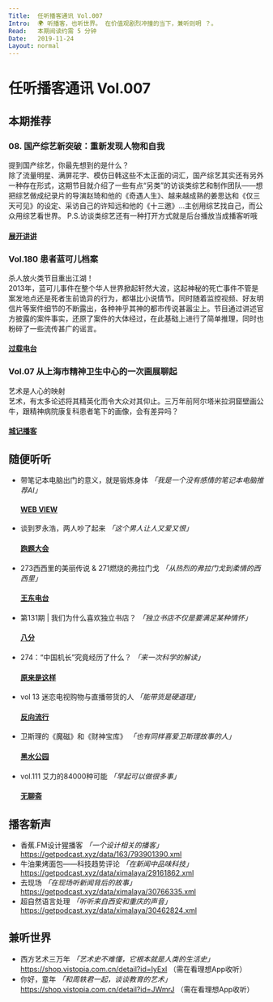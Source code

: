 ```yaml
---
Title:  任听播客通讯 Vol.007
Intro:  🌍 听播客，也听世界。 在价值观剧烈冲撞的当下，兼听则明 ？。
Read:   本期阅读约需 5 分钟
Date:   2019-11-24
Layout: normal
---
```


# 任听播客通讯 Vol.007


## 本期推荐

### 08. 国产综艺新突破：重新发现人物和自我
提到国产综艺，你最先想到的是什么？  
除了流量明星、满屏花字、模仿日韩这些不太正面的词汇，国产综艺其实还有另外一种存在形式，这期节目就介绍了一些有点“另类”的访谈类综艺和制作团队——想把综艺做成纪录片的导演赵琦和他的《奇遇人生》、越来越成熟的姜思达和《仅三天可见》的设定、采访自己的许知远和他的《十三邀》…主创用综艺找自己，而公众用综艺看世界。 P.S.访谈类综艺还有一种打开方式就是后台播放当成播客听哦
#### [展开讲讲](http://www.ximalaya.com/album/24672021.xml)

### Vol.180 患者蓝可儿档案
杀人放火类节目重出江湖！  
2013年，蓝可儿事件在整个华人世界掀起轩然大波，这起神秘的死亡事件不管是案发地点还是死者生前诡异的行为，都堪比小说情节。同时随着监控视频、好友明信片等案件细节的不断露出，各种神乎其神的都市传说甚嚣尘上。节目通过讲述官方披露的案件事实，还原了案件的大体经过，在此基础上进行了简单推理，同时也粉碎了一些流传甚广的谣言。
#### [过载电台](http://rss.lizhi.fm/rss/368492.xml)

### Vol.07 从上海市精神卫生中心的一次画展聊起
艺术是人心的映射  
艺术，有太多论述将其精英化而令大众对其仰止。三万年前阿尔塔米拉洞窟壁画公牛，跟精神病院康复科患者笔下的画像，会有差异吗？
#### [城记播客](http://www.ximalaya.com/album/24186169.xml)


## 随便听听

* 带笔记本电脑出门的意义，就是锻炼身体 _「我是一个没有感情的笔记本电脑推荐AI」_
  #### [WEB VIEW](https://webview.tech/feed/)
* 谈到罗永浩，两人吵了起来  _「这个男人让人又爱又恨」_
  #### [跑题大会](http://www.ximalaya.com/album/14641355.xml)
* 273西西里的美丽传说 & 271燃烧的弗拉门戈  _「从热烈的弗拉门戈到柔情的西西里」_
  #### [王东电台](https://getpodcast.xyz/data/163/12.xml)
* 第131期 | 我们为什么喜欢独立书店？ _「独立书店不仅是要满足某种情怀」_
  #### [八分](https://api.vistopia.com.cn/rss/program/11.xml)
* 274：“中国机长”究竟经历了什么？ _「来一次科学的解读」_
  #### [原来是这样](https://getpodcast.xyz/data/lizhi/318375.xml)
* vol 13 迷恋电视购物与直播带货的人 _「能带货是硬道理」_
  #### [反向流行](https://getpodcast.xyz/data/ximalaya/26684396.xml)
* 卫斯理的《魔磁》和《财神宝库》 _「也有同样喜爱卫斯理故事的人」_
  #### [黑水公园](https://getpodcast.xyz/data/ximalaya/3558668.xml)
* vol.111 艾力的84000种可能 _「早起可以做很多事」_
  #### [无聊斋](https://getpodcast.xyz/data/ximalaya/14302859.xml)


## 播客新声

* 香蕉.FM设计猩播客 _「一个设计相关的播客」_  
  https://getpodcast.xyz/data/163/793901390.xml
* 牛油果烤面包——科技趋势评论 _「在新闻中品味科技」_  
  https://getpodcast.xyz/data/ximalaya/29161862.xml
* 去现场 _「在现场听新闻背后的故事」_  
  https://getpodcast.xyz/data/ximalaya/30766335.xml
* 超自然语言处理 _「听听来自西安和重庆的声音」_  
  https://getpodcast.xyz/data/ximalaya/30462824.xml

## 兼听世界

* 西方艺术三万年 _「艺术史不难懂，它根本就是人类的生活史」_  
  https://shop.vistopia.com.cn/detail?id=IyExI （需在看理想App收听）
* 你好，童年 _「和周轶君一起，谈谈教育的艺术」_  
  https://shop.vistopia.com.cn/detail?id=JWmrJ （需在看理想App收听）
